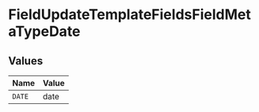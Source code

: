 # FieldUpdateTemplateFieldsFieldMetaTypeDate


## Values

| Name   | Value  |
| ------ | ------ |
| `DATE` | date   |
